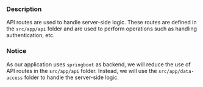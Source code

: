 ### Description
API routes are used to handle server-side logic. These routes are defined in the `src/app/api` folder and are used to perform operations such as handling authentication, etc.

### Notice
As our application uses `springboot` as backend, we will reduce the use of API routes in the `src/app/api` folder. Instead, we will use the `src/app/data-access` folder to handle the server-side logic.
